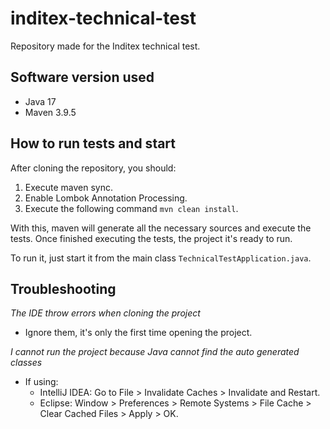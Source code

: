 # inditex-technical-test
Repository made for the Inditex technical test.

## Software version used
- Java 17
- Maven 3.9.5

## How to run tests and start
After cloning the repository, you should:
1. Execute maven sync.
2. Enable Lombok Annotation Processing.
3. Execute the following command `mvn clean install`.

With this, maven will generate all the necessary sources and execute the tests.
Once finished executing the tests, the project it's ready to run.

To run it, just start it from the main class `TechnicalTestApplication.java`.

## Troubleshooting

_The IDE throw errors when cloning the project_
- Ignore them, it's only the first time opening the project.

_I cannot run the project because Java cannot find the auto generated classes_
- If using:
	- IntelliJ IDEA: Go to File > Invalidate Caches > Invalidate and Restart.
	- Eclipse: Window > Preferences > Remote Systems > File Cache > Clear Cached Files > Apply > OK.
